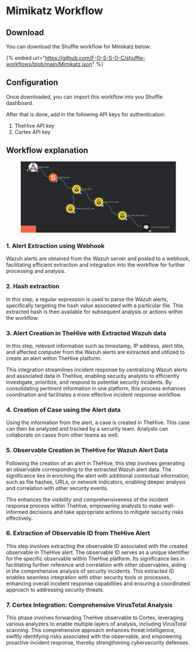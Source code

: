 # Mimikatz Workflow

## Download

You can download the Shuffle workflow for Mimikatz below:

{% embed url="https://github.com/F-O-S-S-O-C/shuffle-workflows/blob/main/Mimikatz.json" %}



## Configuration

Once downloaded, you can import this workflow into you Shuffle dashboard.&#x20;

After that is done, add in the following API keys for authentication:

1. TheHive API key
2. Cortex API key



## Workflow explanation

<figure><img src="../../.gitbook/assets/image (1).png" alt=""><figcaption></figcaption></figure>

### 1. Alert Extraction using Webhook

Wazuh alerts are obtained from the Wazuh server and posted to a webhook, facilitating efficient extraction and integration into the workflow for further processing and analysis.

### 2. Hash extraction

In this step, a regular expression is used to parse the Wazuh alerts, specifically targeting the hash value associated with a particular file. This extracted hash is then available for subsequent analysis or actions within the workflow.

### 3. Alert Creation in TheHive with Extracted Wazuh data

In this step, relevant information such as timestamp, IP address, alert title, and affected computer from the Wazuh alerts are extracted and utilized to create an alert within TheHive platform.&#x20;

This integration streamlines incident response by centralizing Wazuh alerts and associated data in TheHive, enabling security analysts to efficiently investigate, prioritize, and respond to potential security incidents. By consolidating pertinent information in one platform, this process enhances coordination and facilitates a more effective incident response workflow.&#x20;

### 4. Creation of Case using the Alert data

Using the information from the alert, a case is created in TheHive. This case can then be analyzed and tracked by a security team. Analysts can collaborate on cases from other teams as well.

### 5. Observable Creation in TheHive for Wazuh Alert Data

Following the creation of an alert in TheHive, this step involves generating an observable corresponding to the extracted Wazuh alert data. The significance lies in enriching the alert with additional contextual information, such as file hashes, URLs, or network indicators, enabling deeper analysis and correlation with other security events.&#x20;

This enhances the visibility and comprehensiveness of the incident response process within TheHive, empowering analysts to make well-informed decisions and take appropriate actions to mitigate security risks effectively.

### 6. Extraction of Observable ID from TheHive Alert

This step involves extracting the observable ID associated with the created observable in TheHive alert. The observable ID serves as a unique identifier for the specific observable within TheHive platform. Its significance lies in facilitating further reference and correlation with other observables, aiding in the comprehensive analysis of security incidents. This extracted ID enables seamless integration with other security tools or processes, enhancing overall incident response capabilities and ensuring a coordinated approach to addressing security threats.

### 7. Cortex Integration: Comprehensive VirusTotal Analysis

This phase involves forwarding TheHive observable to Cortex, leveraging various analyzers to enable multiple layers of analysis, including VirusTotal scanning. This comprehensive approach enhances threat intelligence, swiftly identifying risks associated with the observable, and empowering proactive incident response, thereby strengthening cybersecurity defenses.
